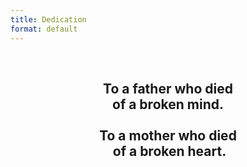 ```yaml
---
title: Dedication
format: default
---
```


<br>
<center>
<p>
<h2><b>To a father who died<br>of a broken mind.<br><br>To a mother who died<br>&nbsp;of a broken heart.</h2>
</p>
<!-- <p>
<h2><b>Thank you for the world<br>&nbsp;and everything that’s in it.</b></h2>
</p> -->
</center>
<br>
<p style="margin-top: -50px;">
  &nbsp;
</p>
